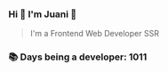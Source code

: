 ### Hi 👋 I&#39;m Juani 🦁

> I&#39;m a Frontend Web Developer SSR

### 📚 Days being a developer: 1011
